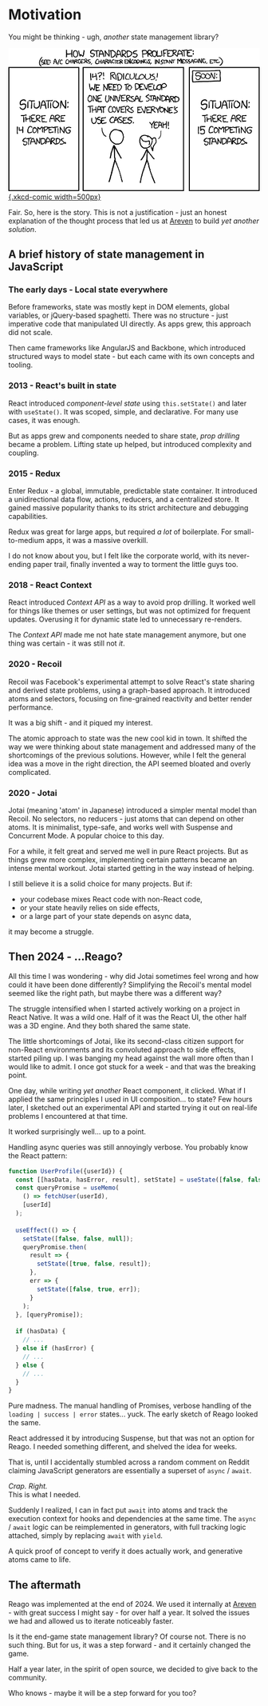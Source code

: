 # Motivation

You might be thinking - ugh, _another_ state management library?

[![XKCD #927: Standards](./xkcd_927.png){.xkcd-comic width=500px}](https://xkcd.com/927/)

Fair. So, here is the story. This is not a justification - just an honest explanation of the thought
process that led us at [Areven](https://areven.com) to build _yet another solution_.


## A brief history of state management in JavaScript

### The early days - Local state everywhere

Before frameworks, state was mostly kept in DOM elements, global variables, or jQuery-based spaghetti.
There was no structure - just imperative code that manipulated UI directly. As apps grew, this approach did
not scale.

Then came frameworks like AngularJS and Backbone, which introduced structured ways to model state - but each
came with its own concepts and tooling.

### 2013 - React's built in state

React introduced _component-level state_ using `this.setState()` and later with `useState()`. It was scoped, simple,
and declarative. For many use cases, it was enough.

But as apps grew and components needed to share state, _prop drilling_ became a problem. Lifting state up helped,
but introduced complexity and coupling.

### 2015 - Redux

Enter Redux - a global, immutable, predictable state container. It introduced a unidirectional data flow, actions,
reducers, and a centralized store. It gained massive popularity thanks to its strict architecture and debugging
capabilities.

Redux was great for large apps, but required _a lot_ of boilerplate. For small-to-medium apps, it was
a massive overkill.

I do not know about you, but I felt like the corporate world, with its never-ending paper trail, finally invented
a way to torment the little guys too.

### 2018 - React Context

React introduced _Context API_ as a way to avoid prop drilling. It worked well for things like themes or user
settings, but was not optimized for frequent updates. Overusing it for dynamic state led to unnecessary re-renders.

The _Context API_ made me not hate state management anymore, but one thing was certain - it was still not _it_.

### 2020 - Recoil

Recoil was Facebook's experimental attempt to solve React's state sharing and derived state problems, using a
graph-based approach. It introduced atoms and selectors, focusing on fine-grained reactivity and better render
performance.

It was a big shift - and it piqued my interest.

The atomic approach to state was the new cool kid in town. It shifted the way we were thinking about state
management and addressed many of the shortcomings of the previous solutions. However, while I felt the general
idea was a move in the right direction, the API seemed bloated and overly complicated.

### 2020 - Jotai

Jotai (meaning 'atom' in Japanese) introduced a simpler mental model than Recoil. No selectors, no reducers -
just atoms that can depend on other atoms. It is minimalist, type-safe, and works well with Suspense and Concurrent
Mode. A popular choice to this day.

For a while, it felt great and served me well in pure React projects. But as things grew more complex, implementing
certain patterns became an intense mental workout. Jotai started getting in the way instead of helping.

I still believe it is a solid choice for many projects. But if:

* your codebase mixes React code with non-React code,
* or your state heavily relies on side effects,
* or a large part of your state depends on async data,

it may become a struggle.


## Then 2024 - ...Reago?

All this time I was wondering - why did Jotai sometimes feel wrong and how could it have been done differently?
Simplifying the Recoil's mental model seemed like the right path, but maybe there was a different way?

The struggle intensified when I started actively working on a project in React Native. It was a wild one.
Half of it was the React UI, the other half was a 3D engine. And they both shared the same state.

The little shortcomings of Jotai, like its second-class citizen support for non-React environments and its
convoluted approach to side effects, started piling up. I was banging my head against the wall more often
than I would like to admit. I once got stuck for a week - and that was the breaking point.

One day, while writing _yet another_ React component, it clicked. What if I applied the same principles I used
in UI composition... to state? Few hours later, I sketched out an experimental API and started trying it out on
real-life problems I encountered at that time.

It worked surprisingly well... up to a point.

Handling async queries was still annoyingly verbose. You probably know the React pattern:

```ts
function UserProfile({userId}) {
  const [[hasData, hasError, result], setState] = useState([false, false, null]);
  const queryPromise = useMemo(
    () => fetchUser(userId),
    [userId]
  );

  useEffect(() => {
    setState([false, false, null]);
    queryPromise.then(
      result => {
        setState([true, false, result]);
      },
      err => {
        setState([false, true, err]);
      }
    );
  }, [queryPromise]);

  if (hasData) {
    // ...
  } else if (hasError) {
    // ...
  } else {
    // ...
  }
}
```

Pure madness. The manual handling of Promises, verbose handling of the `loading | success | error`
states... yuck. The early sketch of Reago looked the same.

React addressed it by introducing Suspense, but that was not an option for Reago. I needed something
different, and shelved the idea for weeks.

That is, until I accidentally stumbled across a random comment on Reddit claiming JavaScript generators
are essentially a superset of `async` / `await`.

_Crap. Right._ \
This is what I needed.

Suddenly I realized, I can in fact put `await` into atoms and track the execution context
for hooks and dependencies at the same time. The `async` / `await` logic can be reimplemented in generators,
with full tracking logic attached, simply by replacing `await` with `yield`.

A quick proof of concept to verify it does actually work, and generative atoms came to life.


## The aftermath

Reago was implemented at the end of 2024. We used it internally at [Areven](https://areven.com) - with
great success I might say - for over half a year. It solved the issues we had and allowed us to iterate
noticeably faster.

Is it the end-game state management library? Of course not. There is no such thing. But for us,
it was a step forward - and it certainly changed the game.

Half a year later, in the spirit of open source, we decided to give back to the community.

Who knows - maybe it will be a step forward for you too?
